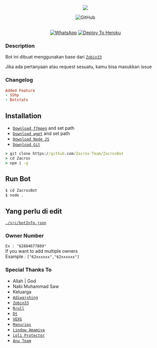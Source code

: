 
<p align="center">
  <img alig src="https://c.tenor.com/i3uWiBCMgh8AAAAd/sad-aesthetic.gif"/>
</p>

<p align="center">
<div align="center">
<img alt="GitHub" src="https://img.shields.io/badge/WHATSAPP%20BOT%20BY%20ZACROS%20TEAM-636363?style=for-the-badge&logoColor=darkgreen"/>
<br><br>
</div>

<p align="center">
<a href="https://chat.whatsapp.com/Hg23DkA2GKZ8DDPgvKuTsr"><img alt="WhatsApp" src="https://img.shields.io/badge/WhatsApp%20Group-25D366?style=for-the-badge&logo=whatsapp&logoColor=white"/></a>
<a href="https://heroku.com/deploy?template=https://github.com/Zacros-Team/ZacrosBot/"><img alt="Deploy To Heroku" src="https://www.herokucdn.com/deploy/button.svg"/></a>
</p>

### Description
Bot ini dibuat menggunakan base dari [`Zobin33`](https://github.com/Zobin33)

Jika ada pertanyaan atau request sesuatu, kamu bisa masukkan issue

### Changelog
```rb
Added Feature
- SShp
- Botstats
```

## Installation
* [`Download ffmpeg`](https://ffmpeg.org/download.html#build-windows) and set path
* [`Download wget`](https://eternallybored.org/misc/wget/releases/) and set path
* [`Download Node JS`](https://nodejs.org/en/download/)
* [`Download Git`](https://git-scm.com/downloads)
```cmd
> git clone https://github.com/Zacros-Team/ZacrosBot
> cd Zacros
> npm i -g
```

## Run Bot
```cmd
$ cd ZacrosBot
$ node .
```

## Yang perlu di edit
[`./src/botInfo.json`](./src/json/botInfo.json)

### Owner Number
  `Ex : "62884677889"`<br>
  If you want to add multiple owners<br>
   Example : `["62xxxxxx","62xxxxxx"]`

### Special Thanks To

* Allah | God
* Nabi Muhammad Saw
* Keluarga
* [`Adiwajshing`](https://github.com/adiwajshing/Baileys)
* [`Zobin33`](https://github.com/Zobin33)
* [`Rrull`](https://github.com/arl03)
* [`Dt`](https://github.com/Dete4)
* [`VEXG`](https://github.com/VEXG)
* [`Manurios`](http://wa.me/50377257600)
* [`Lindow Amamiya`](https://github.com/mccnlight) 
* [`Loli Protector`](https://github.com/Arya-was) 
* [`Anu Team`](https://chat.whatsapp.com/JMGFxm0SSEF9Ajm0MWJtzh) 


